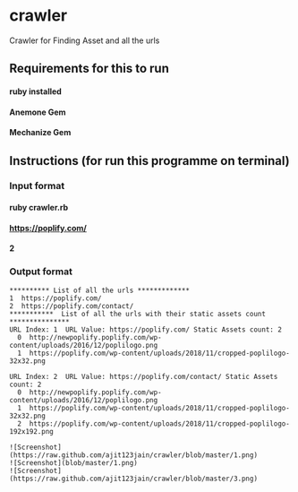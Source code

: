 # crawler
Crawler for Finding Asset and all the urls
## Requirements for this to run  
#### ruby installed 
#### Anemone Gem
#### Mechanize Gem

## Instructions (for run this programme on terminal)
  ### Input format 
  #### ruby crawler.rb
  #### https://poplify.com/
  #### 2  

  ### Output format 
    ********** List of all the urls *************
    1  https://poplify.com/
    2  https://poplify.com/contact/
    ***********  List of all the urls with their static assets count ***************
    URL Index: 1  URL Value: https://poplify.com/ Static Assets count: 2
      0  http://newpoplify.poplify.com/wp-content/uploads/2016/12/poplilogo.png
      1  https://poplify.com/wp-content/uploads/2018/11/cropped-poplilogo-32x32.png
      
    URL Index: 2  URL Value: https://poplify.com/contact/ Static Assets count: 2
      0  http://newpoplify.poplify.com/wp-content/uploads/2016/12/poplilogo.png
      1  https://poplify.com/wp-content/uploads/2018/11/cropped-poplilogo-32x32.png
      2  https://poplify.com/wp-content/uploads/2018/11/cropped-poplilogo-192x192.png

    ![Screenshot](https://raw.github.com/ajit123jain/crawler/blob/master/1.png)
    ![Screenshot](blob/master/1.png)
    ![Screenshot](https://raw.github.com/ajit123jain/crawler/blob/master/3.png)